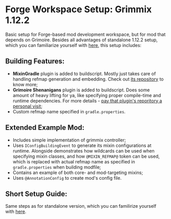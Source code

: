 # Forge Workspace Setup: Grimmix 1.12.2

Basic setup for Forge-based mod development workspace, but for mod that depends on Grimoire. Besides all advantages of standalone 1.12.2 setup, which you can familiarize yourself with [here](https://github.com/Aizistral-Studios/ForgeWorkspaceSetup#readme), this setup includes:

## Building Features:

- **MixinGradle** plugin is added to buildscript. Mostly just takes care of handling refmap generation and embedding. Check out [its repository](https://github.com/SpongePowered/MixinGradle) to know more;
- **Grimoire Shenanigans** plugin is added to buildscript. Does some amount of heavy lifting for ya, like specifying proper compile-time and runtime dependencies. For more details - [pay that plugin's reporitory a personal visit](https://github.com/Aizistral-Studios/Grimoire-Shenanigans#readme);
- Custom refmap name specified in `gradle.properties`.

## Extended Example Mod:

- Includes simple implementation of grimmix controller;
- Uses `IConfigBuildingEvent` to generate its mixin configurations at runtime. Alongside demonstrates how wildcards can be used when specifying mixin classes, and how `@MIXIN_REFMAP@` token can be used, which is replaced with actual refmap name as specified in `gradle.properties` when building modfile;
- Contains an example of both core- and mod-targeting mixins;
- Uses `@AnnotationConfig` to create mod's config file.

## Short Setup Guide:

Same steps as for standalone version, which you can familirize yourself with [here](https://github.com/Aizistral-Studios/ForgeWorkspaceSetup/tree/1.12.2-standalone#short-setup-guide).